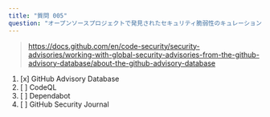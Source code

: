 ```yaml
---
title: "質問 005"
question: "オープンソースプロジェクトで発見されたセキュリティ脆弱性のキュレーションリストはどれですか？"
---
```



> https://docs.github.com/en/code-security/security-advisories/working-with-global-security-advisories-from-the-github-advisory-database/about-the-github-advisory-database
1. [x] GitHub Advisory Database
1. [ ] CodeQL
1. [ ] Dependabot
1. [ ] GitHub Security Journal